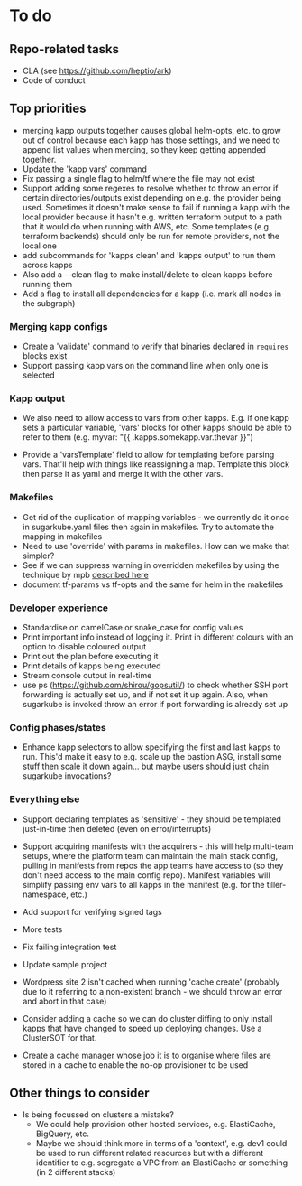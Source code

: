 # To do
## Repo-related tasks
* CLA (see https://github.com/heptio/ark)
* Code of conduct

## Top priorities
* merging kapp outputs together causes global helm-opts, etc. to grow out of control because each kapp has
  those settings, and we need to append list values when merging, so they keep getting appended together. 
* Update the 'kapp vars' command
* Fix passing a single flag to helm/tf where the file may not exist
* Support adding some regexes to resolve whether to throw an error if certain directories/outputs exist
  depending on e.g. the provider being used. Sometimes it doesn't make sense to fail if running a 
  kapp with the local provider because it hasn't e.g. written terraform output to a path that it 
  would do when running with AWS, etc. Some templates (e.g. terraform backends) should only be run for 
  remote providers, not the local one
* add subcommands for 'kapps clean' and 'kapps output' to run them across kapps
* Also add a --clean flag to make install/delete to clean kapps before running them
* Add a flag to install all dependencies for a kapp (i.e. mark all nodes in the subgraph)
  
### Merging kapp configs
* Create a 'validate' command to verify that binaries declared in `requires` blocks exist
* Support passing kapp vars on the command line when only one is selected

### Kapp output
* We also need to allow access to vars from other kapps. E.g. if one kapp sets a particular variable, 
  'vars' blocks for other kapps should be able to refer to them (e.g. myvar: "{{ .kapps.somekapp.var.thevar }}")

* Provide a 'varsTemplate' field to allow for templating before parsing vars. That'll help with things like reassigning
  a map. Template this block then parse it as yaml and merge it with the other vars.

### Makefiles
* Get rid of the duplication of mapping variables - we currently do it once in sugarkube.yaml files then
  again in makefiles. Try to automate the mapping in makefiles
* Need to use 'override' with params in makefiles. How can we make that simpler?
* See if we can suppress warning in overridden makefiles by using the technique
  by mpb [described here](https://stackoverflow.com/questions/11958626/make-file-warning-overriding-commands-for-target)
* document  tf-params vs tf-opts and the same for helm in the makefiles

### Developer experience
* Standardise on camelCase or snake_case for config values
* Print important info instead of logging it. Print in different colours with an option to disable coloured output
* Print out the plan before executing it
* Print details of kapps being executed
* Stream console output in real-time
* use ps (https://github.com/shirou/gopsutil/) to check whether SSH port forwarding is actually set up, and 
  if not set it up again. Also, when sugarkube is invoked throw an error if port forwarding is already set up
  
### Config phases/states
* Enhance kapp selectors to allow specifying the first and last kapps to run. This'd make it easy to e.g. scale up
  the bastion ASG, install some stuff then scale it down again... but maybe users should just chain sugarkube 
  invocations?

### Everything else
* Support declaring templates as 'sensitive' - they should be templated just-in-time then deleted (even on error/interrupts)

* Support acquiring manifests with the acquirers - this will help multi-team setups, where the platform team can 
  maintain the main stack config, pulling in manifests from repos the app teams have access to (so they don't need
  access to the main config repo). Manifest variables will simplify passing env vars to all kapps in the manifest
  (e.g. for the tiller-namespace, etc.)

* Add support for verifying signed tags
* More tests 
* Fix failing integration test

* Update sample project
* Wordpress site 2 isn't cached when running 'cache create' (probably due to it referring to a non-existent branch - 
  we should throw an error and abort in that case)

* Consider adding a cache so we can do cluster diffing to only install kapps that have changed to speed up
  deploying changes. Use a ClusterSOT for that.
* Create a cache manager whose job it is to organise where files are stored in a cache to enable the no-op provisioner to be used

## Other things to consider
* Is being focussed on clusters a mistake? 
    * We could help provision other hosted services, e.g. ElastiCache, BigQuery, etc. 
    * Maybe we should think more in terms of a 'context', e.g. dev1 could be used to run different related
      resources but with a different identifier to e.g. segregate a VPC from an ElastiCache or something (in 2 
      different stacks)
  